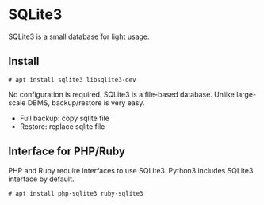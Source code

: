 # SQLite3

SQLite3 is a small database for light usage.

## Install

```console
# apt install sqlite3 libsqlite3-dev
```

No configuration is required.
SQLite3 is a file-based database. Unlike large-scale DBMS, backup/restore is very easy.

- Full backup: copy sqlite file
- Restore: replace sqlite file

## Interface for PHP/Ruby

PHP and Ruby require interfaces to use SQLite3. Python3 includes SQLite3 interface by default.

```console
# apt install php-sqlite3 ruby-sqlite3
```
